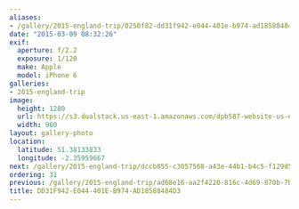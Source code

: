 ```yaml
---
aliases:
- /gallery/2015-england-trip/0250f82-dd31f942-e044-401e-b974-ad18588484d3.html
date: "2015-03-09 08:32:26"
exif:
  aperture: f/2.2
  exposure: 1/120
  make: Apple
  model: iPhone 6
galleries:
- 2015-england-trip
image:
  height: 1280
  url: https://s3.dualstack.us-east-1.amazonaws.com/dpb587-website-us-east-1/asset/gallery/2015-england-trip/0250f82-dd31f942-e044-401e-b974-ad18588484d3~1280.jpg
  width: 960
layout: gallery-photo
location:
  latitude: 51.38133833
  longitude: -2.35959667
next: /gallery/2015-england-trip/dccb855-c3057568-a43e-44b1-b4c5-f129d5353d85
ordering: 31
previous: /gallery/2015-england-trip/ad68e16-aa2f4220-816c-4d69-870b-7b24f42a02b1
title: DD31F942-E044-401E-B974-AD18588484D3
---
```

